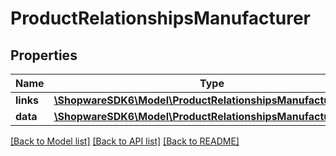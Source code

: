 # ProductRelationshipsManufacturer

## Properties
Name | Type | Description | Notes
------------ | ------------- | ------------- | -------------
**links** | [**\ShopwareSDK6\Model\ProductRelationshipsManufacturerLinks**](ProductRelationshipsManufacturerLinks.md) |  | [optional] 
**data** | [**\ShopwareSDK6\Model\ProductRelationshipsManufacturerData**](ProductRelationshipsManufacturerData.md) |  | [optional] 

[[Back to Model list]](../../README.md#documentation-for-models) [[Back to API list]](../../README.md#documentation-for-api-endpoints) [[Back to README]](../../README.md)

